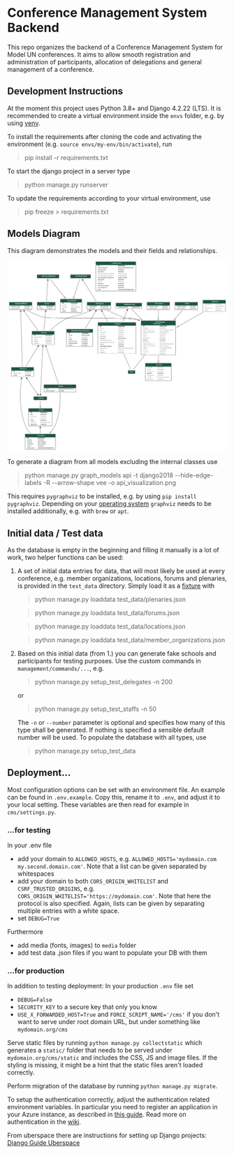 # Conference Management System Backend

This repo organizes the backend of a Conference Management System for Model UN conferences. It aims to allow smooth registration and administration of participants, allocation of delegations and general management of a conference.

## Development Instructions

At the moment this project uses Python 3.8+ and Django 4.2.22 (LTS). It is recommended to create a virtual environment inside the `envs` folder, e.g. by using [venv](https://docs.python.org/3/tutorial/venv.html).

To install the requirements after cloning the code and activating the environment (e.g. `source envs/my-env/bin/activate`), run

> pip install -r requirements.txt

To start the django project in a server type

> python manage.py runserver

To update the requirements according to your virtual environment, use

> pip freeze > requirements.txt

## Models Diagram

This diagram demonstrates the models and their fields and relationships.

![Models Diagram Image](api_visualization.png)

To generate a diagram from all models excluding the internal classes use

> python manage.py graph_models api -t django2018 --hide-edge-labels -R --arrow-shape vee -o api_visualization.png

This requires `pygraphviz` to be installed, e.g. by using `pip install pygraphviz`. Depending on your [operating system](https://pygraphviz.github.io/documentation/stable/install.html) `graphviz` needs to be installed additionally, e.g. with `brew` or `apt`.

## Initial data / Test data

As the database is empty in the beginning and filling it manually is a lot of work, two helper functions can be used:

1. A set of initial data entries for data, that will most likely be used at every conference, e.g. member organizations, locations, forums and plenaries, is provided in the `test_data` directory. Simply load it as a [fixture](https://docs.djangoproject.com/en/4.0/howto/initial-data/#providing-initial-data-with-migrations) with

   > python manage.py loaddata test_data/plenaries.json

   > python manage.py loaddata test_data/forums.json

   > python manage.py loaddata test_data/locations.json

   > python manage.py loaddata test_data/member_organizations.json

2. Based on this initial data (from 1.) you can generate fake schools and participants for testing purposes. Use the custom commands in `management/commands/...`, e.g.

   > python manage.py setup_test_delegates -n 200

   or

   > python manage.py setup_test_staffs -n 50

   The `-n` or `--number` parameter is optional and specifies how many of this type shall be generated. If nothing is specified a sensible default number will be used. To populate the database with all types, use

   > python manage.py setup_test_data

## Deployment...

Most configuration options can be set with an environment file. An example can be found in `.env.example`. Copy this, rename it to `.env`, and adjust it to your local setting. These variables are then read for example in `cms/settings.py`.

### ...for testing

In your .env file

- add your domain to `ALLOWED_HOSTS`, e.g. `ALLOWED_HOSTS='mydomain.com my.second.domain.com'`. Note that a list can be given separated by whitespaces
- add your domain to both `CORS_ORIGIN_WHITELIST` and `CSRF_TRUSTED_ORIGINS`, e.g. `CORS_ORIGIN_WHITELIST='https://mydomain.com'`. Note that here the protocol is also specified. Again, lists can be given by separating multiple entries with a white space.
- set `DEBUG=True`

Furthermore

- add media (fonts, images) to `media` folder
- add test data .json files if you want to populate your DB with them

### ...for production

In addition to testing deployment: In your production `.env` file set

- `DEBUG=False`
- `SECURITY_KEY` to a secure key that only you know
- `USE_X_FORWARDED_HOST=True` and `FORCE_SCRIPT_NAME='/cms'` if you don't want to serve under root domain URL, but under something like `mydomain.org/cms`

Serve static files by running `python manage.py collectstatic` which generates a `static/` folder that needs to be served under `mydomain.org/cms/static` and includes the CSS, JS and image files. If the styling is missing, it might be a hint that the static files aren't loaded correctly.

Perform migration of the database by running `python manage.py migrate`.

To setup the authentication correctly, adjust the authentication related environment variables. In particular you need to register an application in your Azure instance, as described in [this guide](https://medium.com/@kuntumallashivani/a-guide-to-msal-3-0-authentication-in-vue-3-8c364cc26f53). Read more on authentication in the [wiki](https://github.com/model-united-nations-of-luebeck/CMS-backend/wiki/Conference-Management-System-backend-wiki).

From uberspace there are instructions for setting up Django projects: [Django Guide Uberspace](https://lab.uberspace.de/guide_django/)
